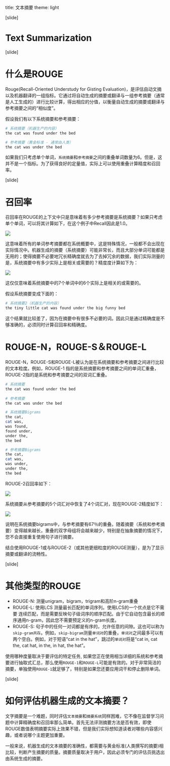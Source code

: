 title: 文本摘要
theme: light


[slide]
# Text Summarization

[slide]
# 什么是ROUGE
Rouge(Recall-Oriented Understudy for Gisting Evaluation)，是评估自动文摘以及机器翻译的一组指标。它通过将自动生成的摘要或翻译与一组参考摘要（通常是人工生成的）进行比较计算，得出相应的分值，以衡量自动生成的摘要或翻译与参考摘要之间的“相似度”。


假设我们有以下系统摘要和参考摘要：
```bash
# 系统摘要（机器生产的内容）
the cat was found under the bed

# 参考摘要（黄金标准 - 通常由人类）
the cat was under the bed
```

如果我们只考虑单个单词，`系统摘要`和`参考摘要`之间的重叠单词数量为6。但是，这并不是一个指标。为了获得良好的定量值，实际上可以使用重叠计算精度和召回率。

[slide]
# 召回率
召回率在ROUGE的上下文中只是意味着有多少参考摘要是系统摘要？如果只考虑单个单词，可以将其计算如下，在这个例子中Recall因此是1.0。


<img src="http://latex.codecogs.com/gif.latex?Recall = \frac {number\_of\_overlapping\_word} {total\_words\_in\_reference\_summary} = \frac {6}{6} = 1.0 ">

这意味着所有的单词参考摘要都在系统概要中，这是特殊情况，一般都不会出现在实际情况中。机器生成的摘要（系统摘要）可能非常长，而且大部分单词可能都是无用的；使得摘要不必要地冗长精确度就去为了去掉冗余的数据，我们实际测量的是，系统摘要中有多少实际上是相关或需要的？精度度计算如下为：
 
<img src="http://latex.codecogs.com/gif.latex?Recall = \frac {number\_of\_overlapping\_word} {total\_words\_in\_system\_summary} = \frac {6}{7} = 0.86 ">

这仅仅意味着系统摘要中的7个单词中的6个实际上是相关的或需要的。


假设系统摘要变成下面的：
```bash
# 系统摘要2（机器生产的内容）
the tiny little cat was found under the big funny bed
```


这个结果就比较差了，因为在摘要中有很多不必要的词。因此只是通过精确度是不够准确的，必须同时计算召回率和精确度。


# ROUGE-N，ROUGE-S＆ROUGE-L
ROUGE-N，ROUGE-S和ROUGE-L被认为是在系统摘要和参考摘要之间进行比较的文本粒度。例如，ROUGE-1 指的是系统摘要和参考摘要之间的单词汇重叠，ROUGE-2指的是系统和参考摘要之间的双词汇重叠。

```bash
# 系统摘要
the cat was found under the bed
 
# 参考摘要
the cat was under the bed

# 系统摘要Bigrams
the cat, 
cat was, 
was found, 
found under, 
under the, 
the bed

# 参考摘要Bigrams
the cat, 
cat was, 
was under, 
under the, 
the bed
```
 
ROUGE-2召回率如下：

<img src="http://latex.codecogs.com/gif.latex?ROUGE2_{Recall}= \frac {4}{5} = 0.8">

系统摘要从参考摘要的5个词汇对中恢复了4个词汇对，现在ROUGE-2精度如下：

<img src="http://latex.codecogs.com/gif.latex?ROUGE2_{Precision}= \frac {4}{6} = 0.67">

说明在系统摘要bigrams中，与参考摘要有67％的重叠。随着摘要（系统和参考摘要）变得越来越长，重叠的双字母组将会越来越少，特别是在抽象摘要的情况下，您不会直接重复使用句子进行摘要。

结合使用ROUGE-1或与ROUGE-2（或其他更细粒度的ROUGE测量），是为了显示摘要或翻译的流畅性。

[slide]
# 其他类型的ROUGE
- ROUGE-N: 测量unigram，bigram，trigram和高阶n-gram重叠
- ROUGE-L: 使用LCS 测量最长匹配的单词序列。使用LCS的一个优点是它不需要
连续匹配，而是需要反映句子级词序的顺序匹配。由于它自动包含最长的顺序通用n-gram，因此您不需要预定义的n-gram长度。
-  ROUGE-S: 句子中的任何一对词都是有序的，允许任意的间隙。这也可以称为`skip-gram共存`。例如，`skip-bigram`测量`单词对`的重叠，`单词对`之间最多可以有两个空白。例如，对于短语“cat in the hat”，跳过的`单词对`将是“cat in, cat the, cat hat, in the, in hat, the hat”。 

使用哪种度量取决于要评估的特定任务, 如果您正在使用相当详细的系统和参考摘要进行抽取式汇总，那么使用`ROUGE-1`和`ROUGE-L`可能是有效的。对于非常简洁的摘要，单独使用`ROUGE-1`就足够了，特别是如果您还要应用词干和停止删除单词。


[slide]
# 如何评估机器生成的文本摘要？
文字摘要是一个难题，同时评估`文本摘要`和`摘要系统`同样困难，它不像在监督学习问题中计算精确度和召回率那么简单。首先无法评测摘要方法是否有效，即使ROUGE数值表明摘要实际上效果不错，但是我们实际想知道读者对哪些内容感兴趣，或者说哪个主题更加重要。

一般来说，机器生成的文本摘要的准确性，都需要与黄金标准(人类撰写的摘要)相比较，判断产生摘要的质量。摘要质量取决于用户，因此必须专门的评估员挑选出由系统生成的摘要。




